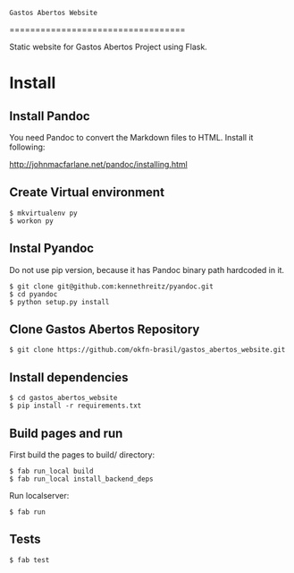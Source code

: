     Gastos Abertos Website
==================================

Static website for Gastos Abertos Project using Flask.

# Install

## Install Pandoc

You need Pandoc to convert the Markdown files to HTML. Install it following:

http://johnmacfarlane.net/pandoc/installing.html

## Create Virtual environment

    $ mkvirtualenv py
    $ workon py

## Instal Pyandoc

Do not use pip version, because it has Pandoc binary path hardcoded in it.

    $ git clone git@github.com:kennethreitz/pyandoc.git
    $ cd pyandoc
    $ python setup.py install

## Clone Gastos Abertos Repository

    $ git clone https://github.com/okfn-brasil/gastos_abertos_website.git

## Install dependencies

    $ cd gastos_abertos_website
    $ pip install -r requirements.txt

## Build pages and run

First build the pages to build/ directory:

    $ fab run_local build
    $ fab run_local install_backend_deps

Run localserver:

    $ fab run

## Tests

    $ fab test